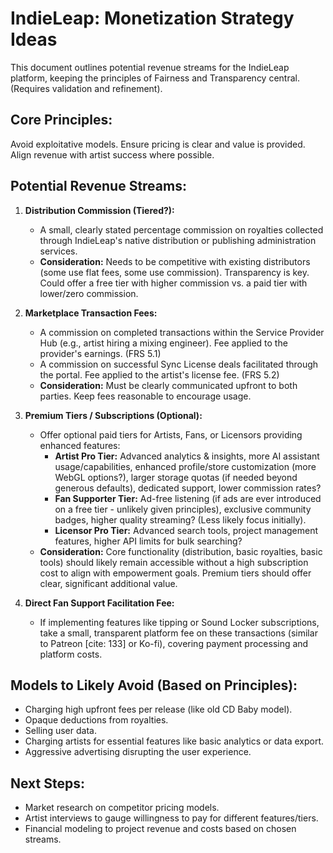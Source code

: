 # IndieLeap: Monetization Strategy Ideas

This document outlines potential revenue streams for the IndieLeap platform, keeping the principles of Fairness and Transparency central. (Requires validation and refinement).

## Core Principles:
Avoid exploitative models. Ensure pricing is clear and value is provided. Align revenue with artist success where possible.

## Potential Revenue Streams:

1.  **Distribution Commission (Tiered?):**
    *   A small, clearly stated percentage commission on royalties collected through IndieLeap's native distribution or publishing administration services.
    *   **Consideration:** Needs to be competitive with existing distributors (some use flat fees, some use commission). Transparency is key. Could offer a free tier with higher commission vs. a paid tier with lower/zero commission.

2.  **Marketplace Transaction Fees:**
    *   A commission on completed transactions within the Service Provider Hub (e.g., artist hiring a mixing engineer). Fee applied to the provider's earnings. (FRS 5.1)
    *   A commission on successful Sync License deals facilitated through the portal. Fee applied to the artist's license fee. (FRS 5.2)
    *   **Consideration:** Must be clearly communicated upfront to both parties. Keep fees reasonable to encourage usage.

3.  **Premium Tiers / Subscriptions (Optional):**
    *   Offer optional paid tiers for Artists, Fans, or Licensors providing enhanced features:
        *   **Artist Pro Tier:** Advanced analytics & insights, more AI assistant usage/capabilities, enhanced profile/store customization (more WebGL options?), larger storage quotas (if needed beyond generous defaults), dedicated support, lower commission rates?
        *   **Fan Supporter Tier:** Ad-free listening (if ads are ever introduced on a free tier - unlikely given principles), exclusive community badges, higher quality streaming? (Less likely focus initially).
        *   **Licensor Pro Tier:** Advanced search tools, project management features, higher API limits for bulk searching?
    *   **Consideration:** Core functionality (distribution, basic royalties, basic tools) should likely remain accessible without a high subscription cost to align with empowerment goals. Premium tiers should offer clear, significant additional value.

4.  **Direct Fan Support Facilitation Fee:**
    *   If implementing features like tipping or Sound Locker subscriptions, take a small, transparent platform fee on these transactions (similar to Patreon [cite: 133] or Ko-fi), covering payment processing and platform costs.

## Models to Likely Avoid (Based on Principles):

*   Charging high upfront fees per release (like old CD Baby model).
*   Opaque deductions from royalties.
*   Selling user data.
*   Charging artists for essential features like basic analytics or data export.
*   Aggressive advertising disrupting the user experience.

## Next Steps:

*   Market research on competitor pricing models.
*   Artist interviews to gauge willingness to pay for different features/tiers.
*   Financial modeling to project revenue and costs based on chosen streams.
